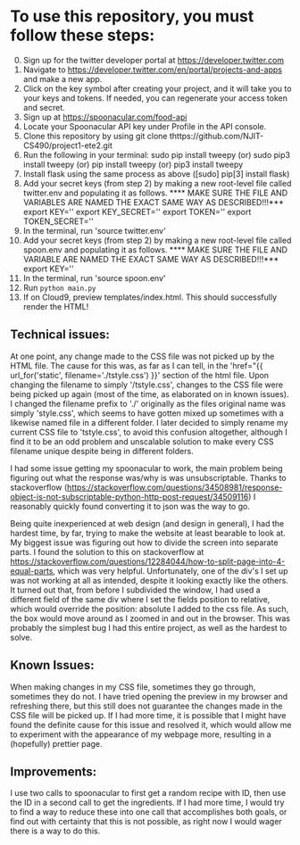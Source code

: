 # To use this repository, you must follow these steps:

0.  Sign up for the twitter developer portal at https://developer.twitter.com
1.  Navigate to https://developer.twitter.com/en/portal/projects-and-apps and make a new app.
2.  Click on the key symbol after creating your project, and it will take you to your keys and tokens.
     If needed, you can regenerate your access token and secret.
3.  Sign up at https://spoonacular.com/food-api
4.  Locate your Spoonacular API key under Profile in the API console.
5.  Clone this repository by using git clone thttps://github.com/NJIT-CS490/project1-ete2.git
6.  Run the following in your terminal:
     sudo pip install tweepy
     (or) sudo pip3 install tweepy
     (or) pip install tweepy
     (or) pip3 install tweepy
7.  Install flask using the same process as above ([sudo] pip[3] install flask)
8.  Add your secret keys (from step 2) by making a new root-level file called twitter.env and populating it as follows.
     **** MAKE SURE THE FILE AND VARIABLES ARE NAMED THE EXACT SAME WAY AS DESCRIBED!!!***
     export KEY=''
     export KEY_SECRET=''
     export TOKEN=''
     export TOKEN_SECRET=''
9.  In the terminal, run 'source twitter.env'
10. Add your secret keys (from step 2) by making a new root-level file called spoon.env and populating it as follows.
    **** MAKE SURE THE FILE AND VARIABLE ARE NAMED THE EXACT SAME WAY AS DESCRIBED!!!***
    export KEY=''
11. In the terminal, run 'source spoon.env'
12. Run `python main.py`
13. If on Cloud9, preview templates/index.html. This should successfully render the HTML!




## Technical issues:

At one point, any change made to the CSS file was not picked up by the HTML file. The cause for this was, as far as I can tell, in the 
'href="{{ url_for('static', filename='./tstyle.css') }}' section of the html file. Upon changing the filename to simply '/tstyle.css',
changes to the CSS file were being picked up again (most of the time, as elaborated on in known issues). I changed the filename prefix
to './' originally as the files original name was simply 'style.css', which seems to have gotten mixed up sometimes with a likewise named
file in a different folder. I later decided to simply rename my current CSS file to 'tstyle.css', to avoid this confusion altogether, 
although I find it to be an odd problem and unscalable solution to make every CSS filename unique despite being in different folders.


I had some issue getting my spoonacular to work, the main problem being figuring out what the response was/why is was unsubscriptable.
Thanks to stackoverflow (https://stackoverflow.com/questions/34508981/response-object-is-not-subscriptable-python-http-post-request/34509116)
I reasonably quickly found converting it to json was the way to go.


Being quite inexperienced at web design (and design in general), I had the hardest time, by far, trying to
make the website at least bearable to look at. My biggest issue was figuring out how to divide the screen into
separate parts. I found the solution to this on stackoverflow at https://stackoverflow.com/questions/12284044/how-to-split-page-into-4-equal-parts,
which was very helpful. Unfortunately, one of the div's I set up was not working at all as intended, despite it
looking exactly like the others. It turned out that, from before I subdivided the window, I had used a 
different field of the same div where I set the fields position to relative, which would override
the position: absolute I added to the css file. As such, the box would move around as I zoomed in and out
in the browser. This was probably the simplest bug I had this entire project, as well as the hardest to solve.

## Known Issues:

When making changes in my CSS file, sometimes they go through, sometimes they do not. I have tried opening the preview in my browser and refreshing there, but this still does not
guarantee the changes made in the CSS file will be picked up. If I had more time, it is possible that I might have found the definite cause for this issue and resolved it,
which would allow me to experiment with the appearance of my webpage more, resulting in a (hopefully) prettier page.

## Improvements:

I use two calls to spoonacular to first get a random recipe with ID, then use the ID in a second call to get 
the ingredients. If I had more time, I would try to find a way to reduce these into one call that accomplishes
both goals, or find out with certainty that this is not possible, as right now I would wager there is a way 
to do this.